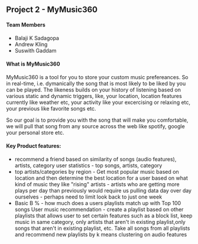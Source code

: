 ## Project 2 - MyMusic360
#### Team Members
* Balaji K Sadagopa
* Andrew Kling
* Suswith Gaddam

#### What is MyMusic360
<p>
MyMusic360 is a tool for you to store your custom music prefereances. So in real-time, 
i.e. dymanically the song that is most likely to be liked by you can be played.
The likeness builds on your history of listening based on various static and dynamic triggers,
like, your location, location features currently like weather etc, 
your activity like your excercising or relaxing etc,
your previous like favorite songs etc.
<p>
So our goal is to provide you with the song that will make you comfortable,
we will pull that song from any source across the web like spotify, google your personal store etc.

#### Key Product features:
* recommend a friend based on similarity of songs (audio features), artists, category
user statistics - top songs, artists, category
* top artists/categories by region - Get most popular music based on location and then determine the best location for a user based on what kind of music they like
"rising" artists - artists who are getting more plays per day than previously
would require us pulling data day over day ourselves - perhaps need to limit look back to just one week
* Basic B % - how much does a users playlists match up with Top 100 songs
User music recommendation - create a playlist based on other playlists that allows user to set certain features such as a block list, keep music in same category, only artists that aren't in existing playlist,only songs that aren't in existing playlist, etc.
Take all songs from all playlists and recommend new playlists by k means clustering on audio features
